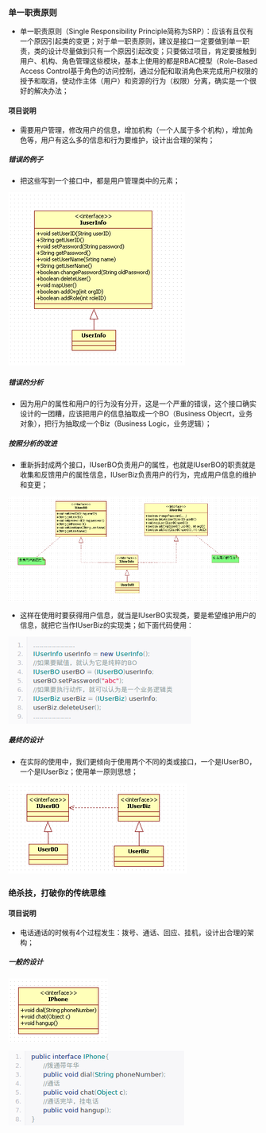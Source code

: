 ### 单一职责原则
+ 单一职责原则（Single Responsibility Principle简称为SRP）：应该有且仅有一个原因引起类的变更；对于单一职责原则，建议是接口一定要做到单一职责，类的设计尽量做到只有一个原因引起改变；只要做过项目，肯定要接触到用户、机构、角色管理这些模块，基本上使用的都是RBAC模型（Role-Based Access Control基于角色的访问控制，通过分配和取消角色来完成用户权限的授予和取消，使动作主体（用户）和资源的行为（权限）分离，确实是一个很好的解决办法；
#### 项目说明
+ 需要用户管理，修改用户的信息，增加机构（一个人属于多个机构），增加角色等，用户有这么多的信息和行为要维护，设计出合理的架构；
##### 错误的例子
+ 把这些写到一个接口中，都是用户管理类中的元素；

![image](https://github.com/ningbaoqi/DesignModeAndFramework/blob/master/gif/pic-1.jpg)

##### 错误的分析
+ 因为用户的属性和用户的行为没有分开，这是一个严重的错误，这个接口确实设计的一团糟，应该把用户的信息抽取成一个BO（Business Objecrt，业务对象），把行为抽取成一个Biz（Business Logic，业务逻辑）；
##### 按照分析的改进
+ 重新拆封成两个接口，IUserBO负责用户的属性，也就是IUserBO的职责就是收集和反馈用户的属性信息，IUserBiz负责用户的行为，完成用户信息的维护和变更；

![image](https://github.com/ningbaoqi/DesignModeAndFramework/blob/master/gif/pic-2.jpg)

+ 这样在使用时要获得用户信息，就当是IUserBO实现类，要是希望维护用户的信息，就把它当作IUserBiz的实现类；如下面代码使用：

![image](https://github.com/ningbaoqi/DesignModeAndFramework/blob/master/gif/pic-3.jpg)

##### 最终的设计
+ 在实际的使用中，我们更倾向于使用两个不同的类或接口，一个是IUserBO，一个是IUserBiz；使用单一原则思想；

![image](https://github.com/ningbaoqi/DesignModeAndFramework/blob/master/gif/pic-4.jpg)

### 绝杀技，打破你的传统思维
#### 项目说明
+ 电话通话的时候有4个过程发生：拨号、通话、回应、挂机，设计出合理的架构；
##### 一般的设计

![image](https://github.com/ningbaoqi/DesignModeAndFramework/blob/master/gif/pic-5.jpg)

![image](https://github.com/ningbaoqi/DesignModeAndFramework/blob/master/gif/pic-6.jpg)
